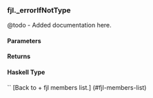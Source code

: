 ### fjl._errorIfNotType
@todo - Added documentation here.

#### Parameters

#### Returns
 
#### Haskell Type
``
[Back to  + fjl members list.]
(#fjl-members-list)
